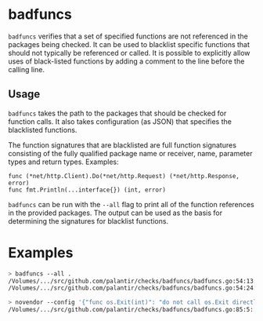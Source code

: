 badfuncs
========

`badfuncs` verifies that a set of specified functions are not referenced in the packages being checked. It can be used
to blacklist specific functions that should not typically be referenced or called. It is possible to explicitly allow
uses of black-listed functions by adding a comment to the line before the calling line.

Usage
-----
`badfuncs` takes the path to the packages that should be checked for function calls. It also takes configuration (as
JSON) that specifies the blacklisted functions.

The function signatures that are blacklisted are full function signatures consisting of the fully qualified package name
or receiver, name, parameter types and return types. Examples:

```
func (*net/http.Client).Do(*net/http.Request) (*net/http.Response, error)
func fmt.Println(...interface{}) (int, error)
```

`badfuncs` can be run with the `--all` flag to print all of the function references in the provided packages. The output
can be used as the basis for determining the signatures for blacklist functions.

Examples
========

```bash
> badfuncs --all .
/Volumes/.../src/github.com/palantir/checks/badfuncs/badfuncs.go:54:13: func github.com/palantir/pkg/cli.NewApp(...github.com/palantir/pkg/cli.Option) *github.com/palantir/pkg/cli.App
/Volumes/.../src/github.com/palantir/checks/badfuncs/badfuncs.go:54:24: func github.com/palantir/pkg/cli.DebugHandler(github.com/palantir/pkg/cli.ErrorStringer) github.com/palantir/pkg/cli.Option
```

```bash
> novendor --config '{"func os.Exit(int)": "do not call os.Exit directly"}' .
/Volumes/.../src/github.com/palantir/checks/badfuncs/badfuncs.go:85:5: do not call os.Exit directly
```
